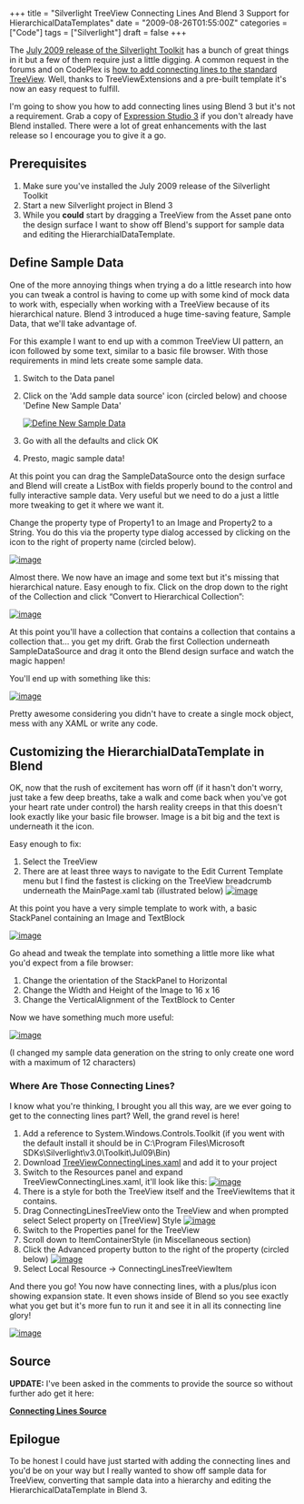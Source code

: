 +++
title = "Silverlight TreeView Connecting Lines And Blend 3 Support for HierarchicalDataTemplates"
date = "2009-08-26T01:55:00Z"
categories = ["Code"]
tags = ["Silverlight"]
draft = false
+++

The [July 2009 release of the Silverlight Toolkit](http://www.codeplex.com/Silverlight/Release/ProjectReleases.aspx) has a bunch of great things in it but a few of them require just a little digging. A common request in the forums and on CodePlex is [how to add connecting lines to the standard TreeView](http://silverlight.codeplex.com/WorkItem/View.aspx?WorkItemId=851). Well, thanks to TreeViewExtensions and a pre-built template it's now an easy request to fulfill.

I'm going to show you how to add connecting lines using Blend 3 but it's not a requirement. Grab a copy of [Expression Studio 3](http://www.microsoft.com/expression/) if you don't already have Blend installed. There were a lot of great enhancements with the last release so I encourage you to give it a go.

## Prerequisites

1. Make sure you've installed the July 2009 release of the Silverlight Toolkit
2. Start a new Silverlight project in Blend 3
3. While you **could** start by dragging a TreeView from the Asset pane onto the design surface I want to show off Blend's support for sample data and editing the HierarchialDataTemplate.

## Define Sample Data

One of the more annoying things when trying a do a little research into how you can tweak a control is having to come up with some kind of mock data to work with, especially when working with a TreeView because of its hierarchical nature. Blend 3 introduced a huge time-saving feature, Sample Data, that we'll take advantage of.

For this example I want to end up with a common TreeView UI pattern, an icon followed by some text, similar to a basic file browser. With those requirements in mind lets create some sample data.

1. Switch to the Data panel
2. Click on the 'Add sample data source' icon (circled below) and choose 'Define New Sample Data'

   [![Define New Sample Data](/images/SilverlightTreeViewConnectingLines_thumb.png "Define New Sample Data")](/images/SilverlightTreeViewConnectingLines.png)

3. Go with all the defaults and click OK
4. Presto, magic sample data!

At this point you can drag the SampleDataSource onto the design surface and Blend will create a ListBox with fields properly bound to the control and fully interactive sample data. Very useful but we need to do a just a little more tweaking to get it where we want it.

Change the property type of Property1 to an Image and Property2 to a String. You do this via the property type dialog accessed by clicking on the icon to the right of property name (circled below).

[![image](/images/SilverlightTreeViewConnectingLines_thumb_3.png "image")](/images/SilverlightTreeViewConnectingLines_3.png)

Almost there. We now have an image and some text but it's missing that hierarchical nature. Easy enough to fix. Click on the drop down to the right of the Collection and click &ldquo;Convert to Hierarchical Collection&rdquo;:

[![image](/images/SilverlightTreeViewConnectingLines_thumb_4.png "image")](/images/SilverlightTreeViewConnectingLines_4.png)

At this point you'll have a collection that contains a collection that contains a collection that&hellip; you get my drift. Grab the first Collection underneath SampleDataSource and drag it onto the Blend design surface and watch the magic happen!

You'll end up with something like this:

[![image](/images/SilverlightTreeViewConnectingLines_thumb_5.png "image")](/images/SilverlightTreeViewConnectingLines_5.png)

Pretty awesome considering you didn't have to create a single mock object, mess with any XAML or write any code.

## Customizing the HierarchialDataTemplate in Blend

OK, now that the rush of excitement has worn off (if it hasn't don't worry, just take a few deep breaths, take a walk and come back when you've got your heart rate under control) the harsh reality creeps in that this doesn't look exactly like your basic file browser. Image is a bit big and the text is underneath it the icon.

Easy enough to fix:

1. Select the TreeView
2. There are at least three ways to navigate to the Edit Current Template menu but I find the fastest is clicking on the TreeView breadcrumb underneath the MainPage.xaml tab (illustrated below)
[![image](/images/SilverlightTreeViewConnectingLines_thumb_13.png "image")](/images/SilverlightTreeViewConnectingLines_13.png)

At this point you have a very simple template to work with, a basic StackPanel containing an Image and TextBlock

[![image](/images/SilverlightTreeViewConnectingLines_thumb_7.png "image")](/images/SilverlightTreeViewConnectingLines_7.png)

Go ahead and tweak the template into something a little more like what you'd expect from a file browser:

1. Change the orientation of the StackPanel to Horizontal
2. Change the Width and Height of the Image to 16 x 16
3. Change the VerticalAlignment of the TextBlock to Center

Now we have something much more useful:

[![image](/images/SilverlightTreeViewConnectingLines_thumb_8.png "image")](/images/SilverlightTreeViewConnectingLines_8.png)

(I changed my sample data generation on the string to only create one word with a maximum of 12 characters)

### Where Are Those Connecting Lines?

I know what you're thinking, I brought you all this way, are we ever going to get to the connecting lines part? Well, the grand revel is here!

1. Add a reference to System.Windows.Controls.Toolkit (if you went with the default install it should be in C:\Program Files\Microsoft SDKs\Silverlight\v3.0\Toolkit\Jul09\Bin)
2. Download [TreeViewConnectingLines.xaml](http://s3.amazonaws.com:80/enginefour/TreeViewConnectingLines.xaml) and add it to your project
3. Switch to the Resources panel and expand TreeViewConnectingLines.xaml, it'll look like this:
[![image](/images/SilverlightTreeViewConnectingLines_thumb_9.png "image")](/images/SilverlightTreeViewConnectingLines_9.png)
4. There is a style for both the TreeView itself and the TreeViewItems that it contains.
5. Drag ConnectingLinesTreeView onto the TreeView and when prompted select Select property on [TreeView] Style
[![image](/images/SilverlightTreeViewConnectingLines_thumb_10.png "image")](/images/SilverlightTreeViewConnectingLines_10.png)
6. Switch to the Properties panel for the TreeView
7. Scroll down to ItemContainerStyle (in Miscellaneous section)
8. Click the Advanced property button to the right of the property (circled below)
[![image](/images/SilverlightTreeViewConnectingLines_thumb_11.png "image")](/images/SilverlightTreeViewConnectingLines_11.png)
9. Select Local Resource -> ConnectingLinesTreeViewItem

And there you go! You now have connecting lines, with a plus/plus icon showing expansion state. It even shows inside of Blend so you see exactly what you get but it's more fun to run it and see it in all its connecting line glory!

[![image](/images/SilverlightTreeViewConnectingLines_thumb_12.png "image")](/images/SilverlightTreeViewConnectingLines_12.png)

## Source

**UPDATE:** I've been asked in the comments to provide the source so without further ado get it here:

[**Connecting Lines Source**](http://shawnoster.blog.s3.amazonaws.com/downloads/TreeViewConnectingLines.zip)

## Epilogue

To be honest I could have just started with adding the connecting lines and you'd be on your way but I really wanted to show off sample data for TreeView, converting that sample data into a hierarchy and editing the HierarchicalDataTemplate in Blend 3.